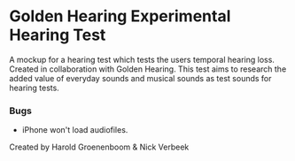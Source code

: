 # Golden Hearing Experimental Hearing Test
A mockup for a hearing test which tests the users temporal hearing loss. Created in collaboration with Golden Hearing. This test aims to research the added value of everyday sounds and musical sounds as test sounds for hearing tests.  

### Bugs
* iPhone won't load audiofiles.

Created by Harold Groenenboom & Nick Verbeek
